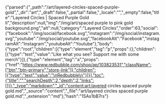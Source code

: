 {"parsed":{"_path":"/art/layered-circles-spaced-purple-gold","_dir":"art","_draft":false,"_partial":false,"_locale":"","_empty":false,"title":"Layered Circles | Spaced Purple Gold II","description":null,"img":"/img/art/spaced purple to pink gold background.png","alt":null,"category":"Layered Circles","order":63,"social":{"facebook":"/img/social/facebook.svg","instagram":"/img/social/instagram.svg","youtube":"/img/social/youtube.svg","facebookAlt":"Facebook","instagramAlt":"Instagram","youtubeAlt":"Youtube"},"body":{"type":"root","children":[{"type":"element","tag":"p","props":{},"children":[{"type":"text","value":"Like what you see? Support me with some merch"}]},{"type":"element","tag":"a","props":{"href":"https://www.redbubble.com/shop/ap/103823531","className":["btn","btn-primary","store-link"]},"children":[{"type":"text","value":"\nRedbubble\n"}]}],"toc":{"title":"","searchDepth":2,"depth":2,"links":[]}},"_type":"markdown","_id":"content:art:layered circles spaced purple gold.md","_source":"content","_file":"art/layered circles spaced purple gold.md","_extension":"md"},"hash":"1SAs1bB7rs"}